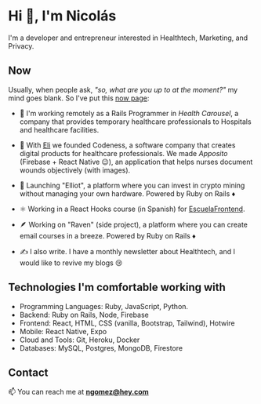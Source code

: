 # Hi 👋, I'm Nicolás

I'm a developer and entrepreneur interested in Healthtech, Marketing, and Privacy.

## Now

Usually, when people ask, _"so, what are you up to at the moment?"_ my mind goes blank. So I've put this [now page](https://nownownow.com/about):

- 💼 I'm working remotely as a Rails Programmer in _Health Carousel_, a company that provides temporary healthcare professionals to Hospitals and healthcare facilities.

- 🦕 With [Eli](https://github.com/EliAndrea) we founded Codeness, a software company that creates digital products for healthcare professionals. We made _Apposito_ (Firebase + React Native 😉), an application that helps nurses document wounds objectively (with images).

- 🤖 Launching "Elliot", a platform where you can invest in crypto mining without managing your own hardware. Powered by Ruby on Rails ♦️

- ⚛️ Working in a React Hooks course (in Spanish) for [EscuelaFrontend](https://escuelafrontend.com/).

- 🪶 Working on "Raven" (side project), a platform where you can create email courses in a breeze. Powered by Ruby on Rails ♦️

- ✍️ I also write. I have a monthly newsletter about Healthtech, and I would like to revive my blogs 😢

## Technologies I'm comfortable working with

- Programming Languages: Ruby, JavaScript, Python.
- Backend: Ruby on Rails, Node, Firebase
- Frontend: React, HTML, CSS (vanilla, Bootstrap, Tailwind), Hotwire
- Mobile: React Native, Expo
- Cloud and Tools: Git, Heroku, Docker
- Databases: MySQL, Postgres, MongoDB, Firestore

## Contact

📫 You can reach me at **ngomez@hey.com**
